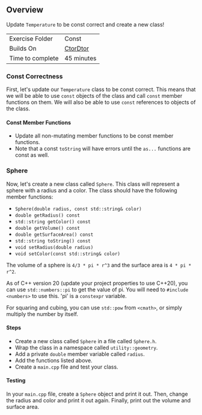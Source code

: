 ## Overview
Update `Temperature` to be const correct and create a new class!

| | |
| --------- | --------------------------- |
| Exercise Folder | Const |
| Builds On | [CtorDtor](../CtorDtor) |
| Time to complete | 45 minutes


### Const Correctness

First, let's update our `Temperature` class to be const correct.  This means that we will be able to use `const` objects of the class and call `const` member functions on them.  We will also be able to use `const` references to objects of the class.

#### Const Member Functions
* Update all non-mutating member functions to be const member functions.
* Note that a const `toString` will  have errors until the `as...` functions are const as well.


### Sphere
Now, let's create a new class called `Sphere`.  This class will represent a sphere with a radius and a color.  The class should have the following member functions:

* `Sphere(double radius, const std::string& color)`
* `double getRadius() const`
* `std::string getColor() const`
* `double getVolume() const`
* `double getSurfaceArea() const`
* `std::string toString() const`
* `void setRadius(double radius)`
* `void setColor(const std::string& color)`

The volume of a sphere is `4/3 * pi * r^3` and the surface area is `4 * pi * r^2`.

As of C++ version 20 (update your project properties to use C++20), you can use `std::numbers::pi` to get the value of pi.  You will need to `#include <numbers>` to use this. 'pi' is a `constexpr` variable.

For squaring and cubing, you can use `std::pow` from `<cmath>`, or simply multiply the number by itself.

#### Steps
* Create a new class called `Sphere` in a file called `Sphere.h`.
* Wrap the class in a namespace called `utility::geometry`.
* Add a private `double` member variable called `radius`.
* Add the functions listed above.
* Create a `main.cpp` file and test your class.

#### Testing

In your `main.cpp` file, create a `Sphere` object and print it out.  Then, change the radius and color and print it out again.  Finally, print out the volume and surface area.
